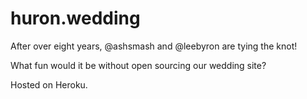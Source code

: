 huron.wedding
=============

After over eight years, @ashsmash and @leebyron are tying the knot!

What fun would it be without open sourcing our wedding site?

Hosted on Heroku.
